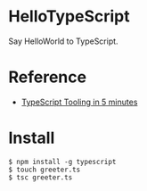 # HelloTypeScript
Say HelloWorld to TypeScript.

# Reference
* [TypeScript Tooling in 5 minutes](https://www.typescriptlang.org/docs/handbook/typescript-tooling-in-5-minutes.html)

# Install
```ShellSession
$ npm install -g typescript
$ touch greeter.ts
$ tsc greeter.ts
```
